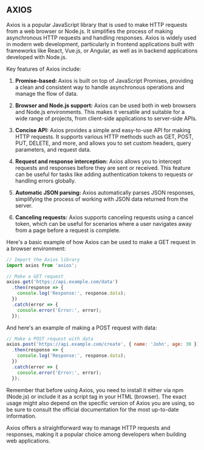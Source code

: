 ## AXIOS
Axios is a popular JavaScript library that is used to make HTTP requests from a web browser or Node.js. It simplifies the process of making asynchronous HTTP requests and handling responses. Axios is widely used in modern web development, particularly in frontend applications built with frameworks like React, Vue.js, or Angular, as well as in backend applications developed with Node.js.

Key features of Axios include:

1. **Promise-based:** Axios is built on top of JavaScript Promises, providing a clean and consistent way to handle asynchronous operations and manage the flow of data.

2. **Browser and Node.js support:** Axios can be used both in web browsers and Node.js environments. This makes it versatile and suitable for a wide range of projects, from client-side applications to server-side APIs.

3. **Concise API:** Axios provides a simple and easy-to-use API for making HTTP requests. It supports various HTTP methods such as GET, POST, PUT, DELETE, and more, and allows you to set custom headers, query parameters, and request data.

4. **Request and response interception:** Axios allows you to intercept requests and responses before they are sent or received. This feature can be useful for tasks like adding authentication tokens to requests or handling errors globally.

5. **Automatic JSON parsing:** Axios automatically parses JSON responses, simplifying the process of working with JSON data returned from the server.

6. **Canceling requests:** Axios supports canceling requests using a cancel token, which can be useful for scenarios where a user navigates away from a page before a request is complete.

Here's a basic example of how Axios can be used to make a GET request in a browser environment:

```javascript
// Import the Axios library
import axios from 'axios';

// Make a GET request
axios.get('https://api.example.com/data')
  .then(response => {
    console.log('Response:', response.data);
  })
  .catch(error => {
    console.error('Error:', error);
  });
```

And here's an example of making a POST request with data:

```javascript
// Make a POST request with data
axios.post('https://api.example.com/create', { name: 'John', age: 30 })
  .then(response => {
    console.log('Response:', response.data);
  })
  .catch(error => {
    console.error('Error:', error);
  });
```

Remember that before using Axios, you need to install it either via npm (Node.js) or include it as a script tag in your HTML (browser). The exact usage might also depend on the specific version of Axios you are using, so be sure to consult the official documentation for the most up-to-date information.

Axios offers a straightforward way to manage HTTP requests and responses, making it a popular choice among developers when building web applications.
